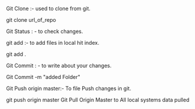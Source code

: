 Git Clone :- used to clone from git.

git clone url_of_repo





Git Status : - to check changes.

git add :- to add files in local hit index.

git add .


Git Commit : - to write about your changes.

Git Commit -m "added Folder"


Git Push origin master:- To file Push changes in git.

git push origin master
Git Pull Origin Master to All local systems data pulled
